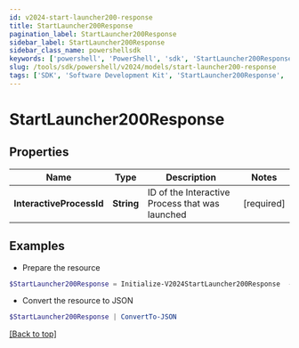 ```yaml
---
id: v2024-start-launcher200-response
title: StartLauncher200Response
pagination_label: StartLauncher200Response
sidebar_label: StartLauncher200Response
sidebar_class_name: powershellsdk
keywords: ['powershell', 'PowerShell', 'sdk', 'StartLauncher200Response', 'V2024StartLauncher200Response'] 
slug: /tools/sdk/powershell/v2024/models/start-launcher200-response
tags: ['SDK', 'Software Development Kit', 'StartLauncher200Response', 'V2024StartLauncher200Response']
---
```



# StartLauncher200Response

## Properties

Name | Type | Description | Notes
------------ | ------------- | ------------- | -------------
**InteractiveProcessId** | **String** | ID of the Interactive Process that was launched | [required]

## Examples

- Prepare the resource
```powershell
$StartLauncher200Response = Initialize-V2024StartLauncher200Response  -InteractiveProcessId 5da68cfe-2d60-4b09-858f-0d03acd2f47a
```

- Convert the resource to JSON
```powershell
$StartLauncher200Response | ConvertTo-JSON
```


[[Back to top]](#) 

